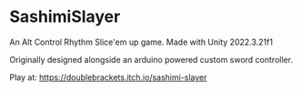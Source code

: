 # SashimiSlayer
An Alt Control Rhythm Slice'em up game. Made with Unity 2022.3.21f1

Originally designed alongside an arduino powered custom sword controller.

Play at: https://doublebrackets.itch.io/sashimi-slayer

